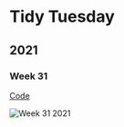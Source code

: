 # Tidy Tuesday
## 2021
### Week 31

[Code](./code/2021_31/index.html)

![Week 31 2021](./result/2021_31_1.png)
